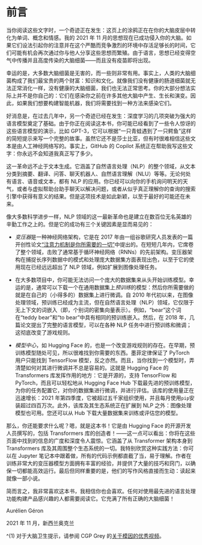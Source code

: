 # 前言

当你阅读这些文字时，一个奇迹正在发生：这页上的涂鸦正在在你的大脑皮层中转化为单词、概念和情感。我的 2021 年 11 月的思想现在已成功侵入你的大脑。如果它们设法引起你的注意并在这个严酷而竞争激烈的环境中存活足够长的时间，它们可能有机会再次通过你与他人分享这些思想而繁殖。由于语言，思想已经变得空气中传播并且高度传染的大脑细菌——而且没有疫苗即将出现。

幸运的是，大多数大脑细菌是无害的，而一些则非常有用。事实上，人类的大脑细菌构成了我们最宝贵的两个财富：知识和文化。就像我们没有健康的肠道细菌就无法正常消化一样，没有健康的大脑细菌，我们也无法正常思考。你的大部分想法实际上并不是你自己的：它们在感染你之前在许多其他大脑中产生、生长和演变。因此，如果我们想要构建智能机器，我们将需要找到一种方法来感染它们。

好消息是，在过去几年中，另一个奇迹已经在发生：深度学习的几项突破为强大的语言模型奠定了基础。由于你正在阅读这本书，你可能已经看到了一些令人惊讶的这些语言模型的演示，比如 GPT-3，它可以根据“一只青蛙遇到了一只鳄鱼”这样的简短提示来写一个完整的故事。虽然它还不是莎士比亚，但有时很难相信这些文本是由人工神经网络写的。事实上，GitHub 的 Copilot 系统正在帮助我写这些文字：你永远不会知道我真正写了多少。

这一革命远不止于文本生成。它涵盖了自然语言处理（NLP）的整个领域，从文本分类到摘要、翻译、问答、聊天机器人、自然语言理解（NLU）等等。无论何处有语言、语音或文本，都有 NLP 的应用。你已经可以向你的手机询问明天的天气，或者与虚拟帮助台助手聊天以解决问题，或者从似乎真正理解你的查询的搜索引擎中获得有意义的结果。但是这项技术是如此新颖，以至于最好的可能还在未来。

像大多数科学进步一样，NLP 领域的这一最新革命也是建立在数百位无名英雄的辛勤工作之上的。但是它的成功有三个关键因素是显而易见的：

+   *变压器*是一种神经网络架构，它是在 2017 年由一组谷歌研究人员发表的一篇开创性论文[“注意力机制是你所需要的一切”](https://arxiv.org/abs/1706.03762)中提出的。在短短几年内，它席卷了整个领域，击败了通常基于循环神经网络（RNNs）的先前架构。变压器架构在捕捉长序列数据中的模式和处理庞大数据集方面表现出色，以至于它的使用现在已经远远超出了 NLP 领域，例如扩展到图像处理任务。

+   在大多数项目中，你可能无法访问一个庞大的数据集来从头开始训练模型。幸运的是，通常可以下载一个在通用数据集上*预训练*的模型：然后你所需要做的就是在自己的（小得多的）数据集上进行微调。自 2010 年代初以来，在图像处理领域，预训练已经成为主流，但在自然语言处理（NLP）领域，它仅限于无上下文的词嵌入（即，个别词的密集向量表示）。例如，“bear”这个词在“teddy bear”和“to bear”中具有相同的预训练嵌入。然后，在 2018 年，几篇论文提出了完整的语言模型，可以在各种 NLP 任务中进行预训练和微调；这彻底改变了游戏规则。

+   *模型中心*，如 Hugging Face 的，也是一个改变游戏规则的存在。在早期，预训练模型随处可见，所以很难找到你需要的东西。墨菲定律保证了 PyTorch 用户只能找到 TensorFlow 模型，反之亦然。而且，当你找到一个模型时，弄清楚如何对其进行微调并不总是容易的。这就是 Hugging Face 的 Transformers 库发挥作用的地方：它是开源的，支持 TensorFlow 和 PyTorch，而且可以轻松地从 Hugging Face Hub 下载最先进的预训练模型，为你的任务配置它，对你的数据集进行微调，并进行评估。该库的使用量正在迅速增长：2021 年第四季度，它被超过五千家组织使用，并且每月使用`pip`安装超过四百万次。此外，该库及其生态系统正在扩展到 NLP 之外：图像处理模型也可用。您还可以从 Hub 下载大量数据集来训练或评估您的模型。

那么，你还能要求什么呢？嗯，就是这本书！它是由 Hugging Face 的开源开发人员撰写的，包括 Transformers 库的创造者！——这一点可以看出：你将在这些页面中找到的信息的广度和深度令人震惊。它涵盖了从 Transformer 架构本身到 Transformers 库及其周围整个生态系统的一切。我特别欣赏这种实践方法：你可以在 Jupyter 笔记本中跟着做，所有的代码示例都直截了当，易于理解。作者在训练非常大的变压器模型方面拥有丰富的经验，并提供了大量的技巧和窍门，以确保一切都能高效运行。最后但同样重要的是，他们的写作风格直接而生动：读起来就像一部小说。

简而言之，我非常喜欢这本书，我相信你也会喜欢。任何对使用最先进的语言处理功能构建产品感兴趣的人都需要阅读它。它充满了所有正确的大脑细菌！

Aurélien Géron

2021 年 11 月，新西兰奥克兰

^(1) 对于大脑卫生提示，请参阅 CGP Grey 的[关于模因的优秀视频](https://youtu.be/rE3j_RHkqJc)。
